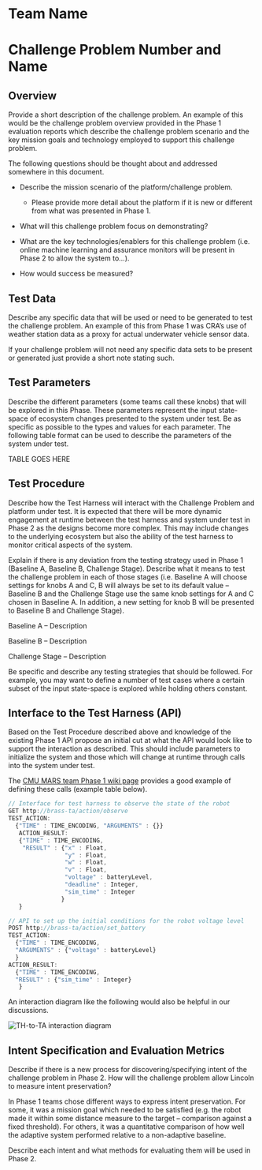 # Team Name
# Challenge Problem Number and Name

## Overview

Provide a short description of the challenge problem. An example of this
would be the challenge problem overview provided in the Phase 1 evaluation
reports which describe the challenge problem scenario and the key mission
goals and technology employed to support this challenge problem.

The following questions should be thought about and addressed somewhere in
this document.

* Describe the mission scenario of the platform/challenge problem.

  * Please provide more detail about the platform if it is new or different
    from what was presented in Phase 1.

* What will this challenge problem focus on demonstrating?

* What are the key technologies/enablers for this challenge problem
  (i.e. online machine learning and assurance monitors will be present in
  Phase 2 to allow the system to...).

* How would success be measured?

## Test Data

Describe any specific data that will be used or need to be generated to
test the challenge problem. An example of this from Phase 1 was CRA’s use
of weather station data as a proxy for actual underwater vehicle sensor
data.

If your challenge problem will not need any specific data sets to be
present or generated just provide a short note stating such.

## Test Parameters

Describe the different parameters (some teams call these knobs) that will
be explored in this Phase. These parameters represent the input state-space
of ecosystem changes presented to the system under test. Be as specific as
possible to the types and values for each parameter. The following table
format can be used to describe the parameters of the system under test.

TABLE GOES HERE

## Test Procedure

Describe how the Test Harness will interact with the Challenge Problem and
platform under test. It is expected that there will be more dynamic
engagement at runtime between the test harness and system under test in
Phase 2 as the designs become more complex. This may include changes to the
underlying ecosystem but also the ability of the test harness to monitor
critical aspects of the system.

Explain if there is any deviation from the testing strategy used in Phase 1
(Baseline A, Baseline B, Challenge Stage). Describe what it means to test
the challenge problem in each of those stages (i.e. Baseline A will choose
settings for knobs A and C, B will always be set to its default value –
Baseline B and the Challenge Stage use the same knob settings for A and C
chosen in Baseline A. In addition, a new setting for knob B will be
presented to Baseline B and Challenge Stage).

Baseline A – Description

Baseline B – Description

Challenge Stage – Description

Be specific and describe any testing strategies that should be
followed. For example, you may want to define a number of test cases where
a certain subset of the input state-space is explored while holding others
constant.

## Interface to the Test Harness (API)

Based on the Test Procedure described above and knowledge of the existing
Phase 1 API propose an initial cut at what the API would look like to
support the interaction as described. This should include parameters to
initialize the system and those which will change at runtime through calls
into the system under test.

The [CMU MARS team Phase 1 wiki
page](https://wikis.mit.edu/confluence/display/BRASS/CMU+MARS+Phase+1+Challenge+Problem+Announcement)
provides a good example of defining these calls (example table below).

```javascript
// Interface for test harness to observe the state of the robot
GET http://brass-ta/action/observe
TEST_ACTION:
  {"TIME" : TIME_ENCODING, "ARGUMENTS" : {}}
   ACTION_RESULT:
   {"TIME" : TIME_ENCODING,
    "RESULT" : {"x" : Float,
                "y" : Float,
                "w" : Float,
                "v" : Float,
                "voltage" : batteryLevel,
                "deadline" : Integer,
                "sim_time" : Integer
               }
   }
```

```javascript
// API to set up the initial conditions for the robot voltage level
POST http://brass-ta/action/set_battery
TEST_ACTION:
  {"TIME" : TIME_ENCODING,
  "ARGUMENTS" : {"voltage" : batteryLevel}
  }
ACTION_RESULT:
  {"TIME" : TIME_ENCODING,
  "RESULT" : {"sim_time" : Integer}
   }
```

An interaction diagram like the following would also be helpful in our
discussions.

![TH-to-TA interaction diagram](/img/template-diagram.png)

## Intent Specification and Evaluation Metrics

Describe if there is a new process for discovering/specifying intent of the
challenge problem in Phase 2. How will the challenge problem allow Lincoln
to measure intent preservation?

In Phase 1 teams chose different ways to express intent preservation. For
some, it was a mission goal which needed to be satisfied (e.g. the robot
made it within some distance measure to the target – comparison against a
fixed threshold). For others, it was a quantitative comparison of how well
the adaptive system performed relative to a non-adaptive baseline.

Describe each intent and what methods for evaluating them will be used in
Phase 2.
